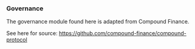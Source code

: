 ### Governance

The governance module found here is adapted from Compound Finance.

See here for source:
https://github.com/compound-finance/compound-protocol
